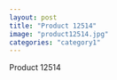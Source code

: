 ```yaml
---
layout: post
title: "Product 12514"
image: "product12514.jpg"
categories: "category1"
---
```

Product 12514
